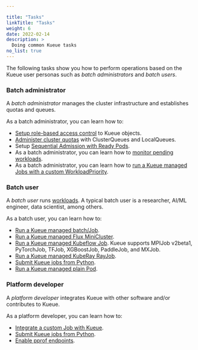 ```yaml
---

title: "Tasks"
linkTitle: "Tasks"
weight: 6
date: 2022-02-14
description: >
  Doing common Kueue tasks
no_list: true
---
```


The following tasks show you how to perform operations based on the Kueue user
personas such as _batch administrators_ and _batch users_.

### Batch administrator

A _batch administrator_ manages the cluster infrastructure and establishes
quotas and queues.

As a batch administrator, you can learn how to:

- [Setup role-based access control](/docs/tasks/rbac)
  to Kueue objects.
- [Administer cluster quotas](/docs/tasks/administer_cluster_quotas) with ClusterQueues and LocalQueues.
- Setup [Sequential Admission with Ready Pods](/docs/tasks/setup_sequential_admission).
- As a batch administrator, you can learn how to
  [monitor pending workloads](/docs/tasks/monitor_pending_workloads).
- As a batch administrator, you can learn how to [run a Kueue managed Jobs with a custom WorkloadPriority](/docs/tasks/run_job_with_workload_priority).

### Batch user

A _batch user_ runs [workloads](/docs/concepts/workload). A typical
batch user is a researcher, AI/ML engineer, data scientist, among others.

As a batch user, you can learn how to:
- [Run a Kueue managed batch/Job](/docs/tasks/run_jobs).
- [Run a Kueue managed Flux MiniCluster](/docs/tasks/run_flux_minicluster).
- [Run a Kueue managed Kubeflow Job](/docs/tasks/run_kubeflow_jobs).
  Kueue supports MPIJob v2beta1, PyTorchJob, TFJob, XGBoostJob, PaddleJob, and MXJob.
- [Run a Kueue managed KubeRay RayJob](/docs/tasks/run_rayjobs).
- [Submit Kueue jobs from Python](/docs/tasks/run_python_jobs).
- [Run a Kueue managed plain Pod](/docs/tasks/run_plain_pods).

### Platform developer

A _platform developer_ integrates Kueue with other software and/or contributes to Kueue.

As a platform developer, you can learn how to:
- [Integrate a custom Job with Kueue](/docs/tasks/integrate_a_custom_job).
- [Submit Kueue jobs from Python](/docs/tasks/run_python_jobs).
- [Enable pprof endpoints](/docs/tasks/enabling_pprof_endpoints).
